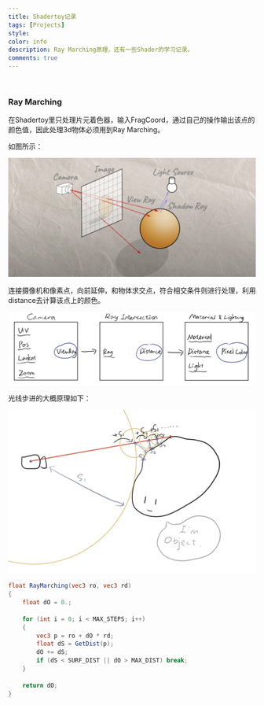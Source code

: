 ```yaml
---
title: Shadertoy记录
tags: [Projects]
style: 
color: info
description: Ray Marching原理，还有一些Shader的学习记录。
comments: true
---
```




<br/>

### Ray Marching

在Shadertoy里只处理片元着色器，输入FragCoord，通过自己的操作输出该点的颜色值，因此处理3d物体必须用到Ray Marching。

如图所示：

![avatar](../assets/img/post2/sdtoy/2.png)

 

连接摄像机和像素点，向前延伸，和物体求交点，符合相交条件则进行处理，利用distance去计算该点上的颜色。



![avatar](../assets/img/post2/sdtoy/1.png)



光线步进的大概原理如下：

![avatar](../assets/img/post2/sdtoy/3.png)

```glsl
float RayMarching(vec3 ro, vec3 rd)
{
    float dO = 0.;

    for (int i = 0; i < MAX_STEPS; i++)
    {
    	vec3 p = ro + dO * rd;
    	float dS = GetDist(p);
    	dO += dS;
    	if (dS < SURF_DIST || dO > MAX_DIST) break;
    }

    return dO;
}
```



<br/>

<br/>


